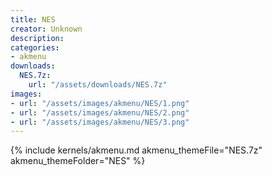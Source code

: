 ```yaml
---
title: NES
creator: Unknown
description: 
categories:
- akmenu
downloads:
  NES.7z:
    url: "/assets/downloads/NES.7z"
images:
- url: "/assets/images/akmenu/NES/1.png"
- url: "/assets/images/akmenu/NES/2.png"
- url: "/assets/images/akmenu/NES/3.png"
---
```


{% include kernels/akmenu.md akmenu_themeFile="NES.7z" akmenu_themeFolder="NES" %}
